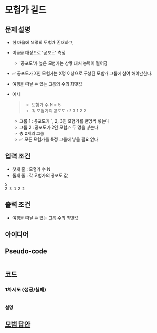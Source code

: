 # 모험가 길드

## 문제 설명

- 한 마을에 N 명의 모험가 존재하고,
- 이들을 대상으로 '공포도' 측정
    - '공포도'가 높은 모험가는 상황 대처 능력이 떨어짐

- ✅ 공포도가 X인 모험가는 X명 이상으로 구성된 모함가 그룹에 참여 해야만한다.
- 여행을 떠날 수 있는 그룹의 수의 최댓값


- 예시
  > - 모험가 수 N = 5
  > - 각 모험가의 공포도 : 2 3 1 2 2
  >

    - 그룹 1 : 공포도가 1, 2, 3인 모험가를 한명씩 넣는다
    - 그룹 2 : 공포도가 2인 모험가 두 명을 넣는다
    - 총 2개의 그룹
    - ✅ 모든 모험가를 특정 그룹에 넣을 필요 없다

## 입력 조건

- 첫쨰 줄 : 모험가 수 N
- 둘째 줄 : 각 모험가의 공포도 값

```
5
2 3 1 2 2
```
## 출력 조건

- 여행을 떠날 수 있는 그룹 수의 최댓값

## 아이디어

## Pseudo-code

```

```

## 코드

### 1차시도 (성공/실패)

```python

```

#### 설명

## [모범 답안](https://github.com/ndb796/python-for-coding-test/blob/master/11/1.py)

```python

```